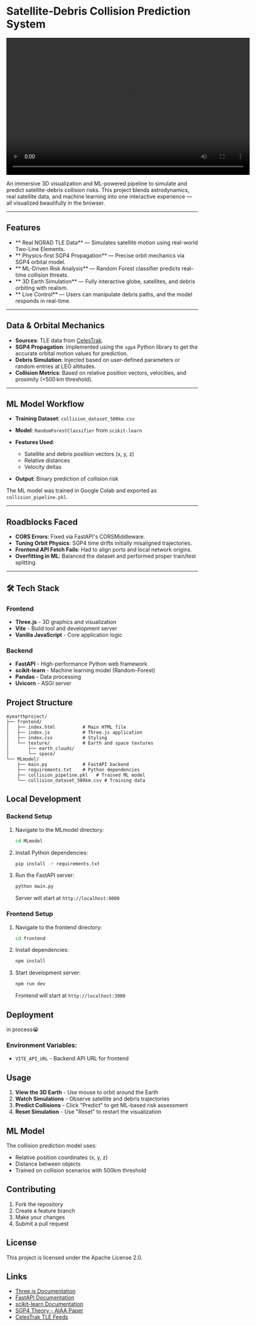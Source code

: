 #  Satellite‑Debris Collision Prediction System

<video src="simulation3.mp4" controls width="640" height="360">
  Your browser does not support the video tag.
</video>

An immersive 3D visualization and ML-powered pipeline to simulate and predict satellite-debris collision risks. This project blends astrodynamics, real satellite data, and machine learning into one interactive experience — all visualized beautifully in the browser.

---

##  Features

* ** Real NORAD TLE Data** — Simulates satellite motion using real-world Two-Line Elements.
* ** Physics-first SGP4 Propagation** — Precise orbit mechanics via SGP4 orbital model.
* ** ML-Driven Risk Analysis** — Random Forest classifier predicts real-time collision threats.
* ** 3D Earth Simulation** — Fully interactive globe, satellites, and debris orbiting with realism.
* ** Live Control** — Users can manipulate debris paths, and the model responds in real-time.

---

##  Data & Orbital Mechanics

* **Sources**: TLE data from [CelesTrak](https://celestrak.org).
* **SGP4 Propagation**: Implemented using the `sgp4` Python library to get the accurate orbital motion values for prediction.
* **Debris Simulation**: Injected based on user-defined parameters or random entries at LEO altitudes.
* **Collision Metrics**: Based on relative position vectors, velocities, and proximity (<500 km threshold).

---

##  ML Model Workflow

* **Training Dataset**: `collision_dataset_500km.csv`
* **Model**: `RandomForestClassifier` from `scikit-learn`
* **Features Used**:

  * Satellite and debris position vectors (x, y, z)
  * Relative distances
  * Velocity deltas
* **Output**: Binary prediction of collision risk

The ML model was trained in Google Colab and exported as `collision_pipeline.pkl`.

---

##  Roadblocks Faced

*  **CORS Errors**: Fixed via FastAPI's CORSMiddleware.
*  **Tuning Orbit Physics**: SGP4 time drifts initially misaligned trajectories.
*  **Frontend API Fetch Fails**: Had to align ports and local network origins.
*  **Overfitting in ML**: Balanced the dataset and performed proper train/test splitting.

---

## 🛠 Tech Stack

### Frontend
- **Three.js** - 3D graphics and visualization
- **Vite** - Build tool and development server
- **Vanilla JavaScript** - Core application logic

### Backend
- **FastAPI** - High-performance Python web framework
- **scikit-learn** - Machine learning model (Random-Forest)
- **Pandas** - Data processing
- **Uvicorn** - ASGI server

##  Project Structure

```
myearthproject/
├── frontend/
│   ├── index.html          # Main HTML file
│   ├── index.js            # Three.js application
│   ├── index.css           # Styling
│   └── texture/            # Earth and space textures
│       ├── earth_clouds/
│       └── space/
└── MLmodel/
    ├── main.py             # FastAPI backend
    ├── requirements.txt    # Python dependencies
    ├── collision_pipeline.pkl   # Trained ML model
    └── collision_dataset_500km.csv # Training data
```

##  Local Development

### Backend Setup
1. Navigate to the MLmodel directory:
   ```bash
   cd MLmodel
   ```

2. Install Python dependencies:
   ```bash
   pip install -r requirements.txt
   ```

3. Run the FastAPI server:
   ```bash
   python main.py
   ```
   Server will start at `http://localhost:8000`

### Frontend Setup
1. Navigate to the frontend directory:
   ```bash
   cd frontend
   ```

2. Install dependencies:
   ```bash
   npm install
   ```

3. Start development server:
   ```bash
   npm run dev
   ```
   Frontend will start at `http://localhost:3000`

##  Deployment

in process😭


### Environment Variables:
- `VITE_API_URL` - Backend API URL for frontend

##  Usage

1. **View the 3D Earth** - Use mouse to orbit around the Earth
2. **Watch Simulations** - Observe satellite and debris trajectories
3. **Predict Collisions** - Click "Predict" to get ML-based risk assessment
4. **Reset Simulation** - Use "Reset" to restart the visualization

##  ML Model

The collision prediction model uses:
- Relative position coordinates (x, y, z)
- Distance between objects
- Trained on collision scenarios with 500km threshold

##  Contributing

1. Fork the repository
2. Create a feature branch
3. Make your changes
4. Submit a pull request

##  License

This project is licensed under the Apache License 2.0.

##  Links

- [Three.js Documentation](https://threejs.org/docs/)
- [FastAPI Documentation](https://fastapi.tiangolo.com/)
- [scikit-learn Documentation](https://scikit-learn.org/)
- [SGP4 Theory - AIAA Paper](https://celestrak.org/publications/AIAA/2008-6770/)
- [CelesTrak TLE Feeds](https://celestrak.org/NORAD/elements/) 

